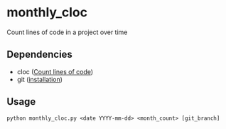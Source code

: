 # monthly_cloc
Count lines of code in a project over time

## Dependencies

 * cloc ([Count lines of code](https://github.com/AlDanial/cloc/))
 * git ([installation](https://git-scm.com/downloads))

## Usage
`python monthly_cloc.py <date YYYY-mm-dd> <month_count> [git_branch]`
